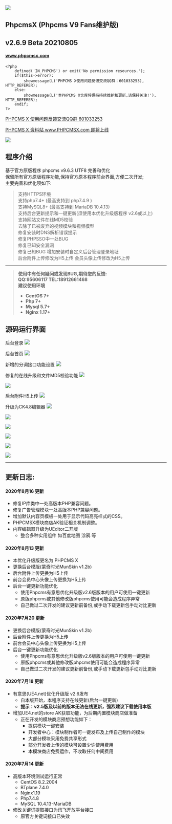 
![](https://rep.ue4.net/img/PHPCMSX-git-1.png)

## **PhpcmsX (Phpcms V9 Fans维护版)**
## v2.6.9 Beta 20210805
#### www.phpcmsx.com

    <?php
        defined('IN_PHPCMS') or exit('No permission resources.');
        if($this->error):
            showmessage(L('PHPCMS X使用问题反馈交流QQ群：601033253), HTTP_REFERER);
        else:
            showmessage(L('本PHPCMS X仓库将保持持续维护和更新,请保持关注!'), HTTP_REFERER);
        endif;
    ?>
   
   


[PHPCMS X 使用问题反馈交流QQ群 601033253](https://shang.qq.com/wpa/qunwpa?idkey=9a6c9fa44295ad063c9e0f73deb39b25d878ba3dfb07d2039b3fbd75dc482eba "QQ交流反馈群")
   
      
[PHPCMS X 资料站 www.PHPCMSX.com 即将上线](https://www.phpcmsx.com "PHPCMS X")
   
   
   
![](https://code.phpcmsx.com/img/PHPCMSX-git-2.png)
   


**程序介绍**
---
基于官方原版程序 phpcms v9.6.3 UTF8 完善和优化   
保留所有官方原版程序功能,保持官方原本程序前台界面,方便二次开发;   
主要完善和优化项如下:

> 支持HTTPS环境   
> 支持php7.4+   (最高支持到 php7.4.9 )   
> 支持MySQL8+  (最高支持到 MariaDB 10.4.13)   
> 支持后台更新提示和一键更新(须使用本优化升级版程序 v2.6或以上)    
> 支持网站文件在线MD5校验   
> 去除了已被废弃的视频模块和视频模型    
> 修复安装时DNS解析错误提示   
> 修复PHPSSO中一处BUG   
> 修复已知安全漏洞   
> 修复已知BUG
> 增加安装时自定义后台管理登录地址   
> 后台附件上传修改为H5上传
> 会员头像上传修改为H5上传

---


> **使用中有任何疑问或发现BUG,期待您的反馈:**     
> **QQ:95606117  TEL:18912661468**   
> **建议使用环境**   
> - **CentOS 7+**
> - **Php 7+**  
> - **Mysql 5.7+**  
> - **Nginx 1.17+**   

**源码运行界面**
---
后台登录
![](https://code.phpcmsx.com/img/PHPCMSX-git-3.png)


后台首页
![](https://code.phpcmsx.com/img/PHPCMSX-git-4.png)


新增的分词接口功能设置
![](https://code.phpcmsx.com/img/PHPCMSX-git-5.png)


修复的在线升级和文件MD5校验功能
![](https://code.phpcmsx.com/img/PHPCMSX-git-6.png)

![](https://code.phpcmsx.com/img/PHPCMSX-git-7.png)


后台附件H5上传
![](https://code.phpcmsx.com/img/PHPCMSX-git-9.png)


升级为CK4.8编辑器
![](https://code.phpcmsx.com/img/PHPCMSX-git-8.png)

![](https://code.phpcmsx.com/img/PHPCMSX-git-10.png)

![](https://code.phpcmsx.com/img/PHPCMSX-git-11.png)

![](https://code.phpcmsx.com/img/PHPCMSX-git-12.png)

![](https://code.phpcmsx.com/img/PHPCMSX-git-13.png)

![](https://code.phpcmsx.com/img/PHPCMSX-git-14.png)






---

**更新日志:**
---
#### **2020年8月16 更新** 
- 修复IP库类中一处高版本PHP兼容问题。
- 修复广告管理模块一处高版本PHP兼容问题。
- 增加默认内容页模板一处用于显示代码高亮样式的CSS。
- PHPCMSX模块商店AK验证相关机制调整。
- 内容编辑器升级为UEditor二开版
   - 整合多种实用组件 如百度地图 涂鸦 等


#### **2020年8月13 更新** 
- 本优化升级版更名为 PHPCMS X
- 更换后台模版(蒙奇时光MunSkin v1.2b)
- 后台附件上传更换为H5上传
- 前台会员中心头像上传更换为H5上传
- 后台一键更新功能优化
   - 使用Phpcms有意思优化升级版v2.6版版本的用户可使用一键更新
   - 原版phpcms或其他修改版phpcms使用可能会造成程序异常
   - 自己做过二次开发的建议更新前备份,或手动下载更新包手动对比更新

#### **2020年7月20 更新** 
- 更换后台模版(蒙奇时光MunSkin v1.2b)
- 后台附件上传更换为H5上传
- 前台会员中心头像上传更换为H5上传
- 后台一键更新功能优化
   - 使用Phpcms有意思优化升级版v2.6版版本的用户可使用一键更新
   - 原版phpcms或其他修改版phpcms使用可能会造成程序异常
   - 自己做过二次开发的建议更新前备份,或手动下载更新包手动对比更新

#### **2020年7月18 更新** 
- 有意思(UE4.net)优化升级版 v2.6发布
   - 自本版开始，本程序支持在线更新(后台一键更新)
   - **提示：v2.5版及以前的版本无法在线更新，强烈建议下载使用本版**
- 增加UE4.net的store AK获取功能，为后期内置模块商店做准备
   - 正在开发的模块商店预想功能如下：
       - 提供模块一键安装
       - 开发者中心：模块制作者可一键发布及上传自己制作的模块
       - 大部分模块采用免费共享形式
       - 部分开发者上传的模块可设置少许使用费用
       - 本模块商店免费运作，不收取任何中间费用


#### **2020年7月14 更新** 
- 高版本环境测试运行正常     
   - CentOS 8.2.2004  
   - BTplane 7.4.0  
   - Nginx1.19  
   - Php7.4.8  
   - MySQL 10.4.13-MariaDB
- 修改关键词提取接口为讯飞开放平台接口
   - 原官方关键词接口已失效

